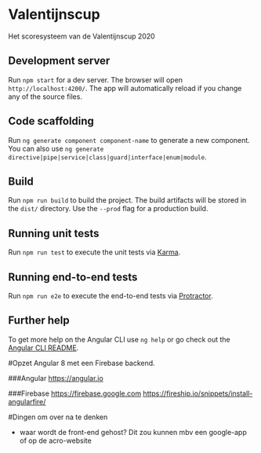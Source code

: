 # Valentijnscup
Het scoresysteem van de Valentijnscup 2020

## Development server
Run `npm start` for a dev server. The browser will open `http://localhost:4200/`. The app will automatically reload if you change any of the source files.

## Code scaffolding
Run `ng generate component component-name` to generate a new component. You can also use `ng generate directive|pipe|service|class|guard|interface|enum|module`.

## Build
Run `npm run build` to build the project. The build artifacts will be stored in the `dist/` directory. Use the `--prod` flag for a production build.

## Running unit tests
Run `npm run test` to execute the unit tests via [Karma](https://karma-runner.github.io).

## Running end-to-end tests
Run `npm run e2e` to execute the end-to-end tests via [Protractor](http://www.protractortest.org/).

## Further help
To get more help on the Angular CLI use `ng help` or go check out the [Angular CLI README](https://github.com/angular/angular-cli/blob/master/README.md).

#Opzet
Angular 8 met een Firebase backend.

###Angular
https://angular.io

###Firebase
https://firebase.google.com
https://fireship.io/snippets/install-angularfire/

#Dingen om over na te denken
- waar wordt de front-end gehost? Dit zou kunnen mbv een google-app of op de acro-website

